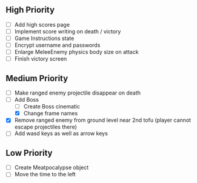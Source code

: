 High Priority
-------------
- [ ] Add high scores page
- [ ] Implement score writing on death / victory
- [ ] Game Instructions state
- [ ] Encrypt username and passwords
- [ ] Enlarge MeleeEnemy physics body size on attack
- [ ] Finish victory screen

Medium Priority
-------------
- [ ] Make ranged enemy projectile disappear on death
- [ ] Add Boss
  - [ ] Create Boss cinematic
  - [x] Change frame names
- [x] Remove ranged enemy from ground level near 2nd tofu (player cannot escape projectiles there)
- [ ] Add wasd keys as well as arrow keys

Low Priority
-------------
- [ ] Create Meatpocalypse object
- [ ] Move the time to the left
